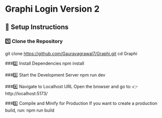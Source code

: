 # Graphi Login Version 2

## 🚀 Setup Instructions

### 1️⃣ Clone the Repository

git clone https://github.com/Gauravagrawal7/Graphi.git
cd Graphi

###2️⃣ Install Dependencies
npm install

###3️⃣ Start the Development Server
npm run dev

###4️⃣ Navigate to Localhost URL
Open the browser and go to:
👉 http://localhost:5173/

###5️⃣ Compile and Minify for Production
If you want to create a production build, run:
npm run build
